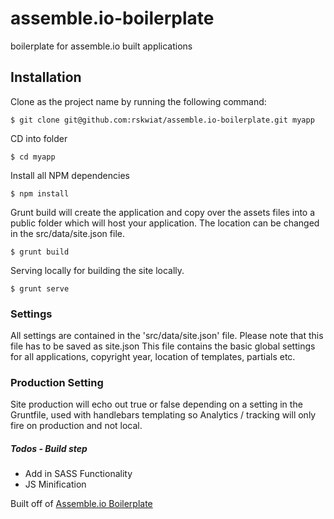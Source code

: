 # assemble.io-boilerplate
boilerplate for assemble.io built applications

## Installation

Clone as the project name by running the following command:

    $ git clone git@github.com:rskwiat/assemble.io-boilerplate.git myapp

CD into folder

    $ cd myapp

Install all NPM dependencies

    $ npm install

Grunt build will create the application and copy over the assets files into a public folder which will host your application. The location can be changed in the src/data/site.json file.

    $ grunt build

Serving locally for building the site locally.

    $ grunt serve

### Settings

All settings are contained in the 'src/data/site.json' file. Please note that this file has to be saved as site.json This file contains the basic global settings for all applications, copyright year, location of templates, partials etc.

### Production Setting

Site production will echo out true or false depending on a setting in the Gruntfile, used with handlebars templating so Analytics / tracking will only fire on production and not local.

##### Todos - Build step
* Add in SASS Functionality
* JS Minification


Built off of [Assemble.io Boilerplate](https://github.com/assemble/boilerplate-site)
